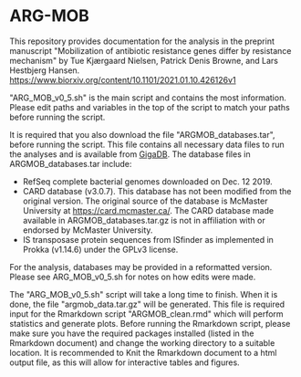 # ARG-MOB
This repository provides documentation for the analysis in the preprint manuscript "Mobilization of antibiotic resistance genes differ by resistance mechanism" by Tue Kjærgaard Nielsen, Patrick Denis Browne, and Lars Hestbjerg Hansen. https://www.biorxiv.org/content/10.1101/2021.01.10.426126v1

"ARG_MOB_v0_5.sh" is the main script and contains the most information. Please edit paths and variables in the top of the script to match your paths before running the script. 

It is required that you also download the file "ARGMOB_databases.tar", before running the script.
This file contains all necessary data files to run the analyses and is available from [GigaDB](https://eur02.safelinks.protection.outlook.com/?url=http%3A%2F%2Fdx.doi.org%2F10.5524%2F102232&amp;data=05%7C01%7Ctkn%40plen.ku.dk%7C58460f7be3b142bcff4c08da48647f98%7Ca3927f91cda14696af898c9f1ceffa91%7C0%7C0%7C637901893727092236%7CUnknown%7CTWFpbGZsb3d8eyJWIjoiMC4wLjAwMDAiLCJQIjoiV2luMzIiLCJBTiI6Ik1haWwiLCJXVCI6Mn0%3D%7C3000%7C%7C%7C&amp;sdata=yJTg0v%2BQ9z4eFw13Lax%2FZYt2hLx1j%2B321vNV4c%2BaKVU%3D&amp;reserved=0). 
The database files in ARGMOB_databases.tar include:
  - RefSeq complete bacterial genomes downloaded on Dec. 12 2019.
  - CARD database (v3.0.7). This database has not been modified from the original version. The original source of the database is McMaster University at https://card.mcmaster.ca/. The CARD database made available in ARGMOB_databases.tar.gz is not in affiliation with or endorsed by McMaster University.
  - IS transposase protein sequences from ISfinder as implemented in Prokka (v1.14.6) under the GPLv3 license.

For the analysis, databases may be provided in a reformatted version. Please see ARG_MOB_v0_5.sh for notes on how edits were made. 

The "ARG_MOB_v0_5.sh" script will take a long time to finish. When it is done, the file "argmob_data.tar.gz" will be generated. This file is required input for the Rmarkdown script "ARGMOB_clean.rmd" which will perform statistics and generate plots. Before running the Rmarkdown script, please make sure you have the required packages installed (listed in the Rmarkdown document) and change the working directory to a suitable location. It is recommended to Knit the Rmarkdown document to a html output file, as this will allow for interactive tables and figures. 

